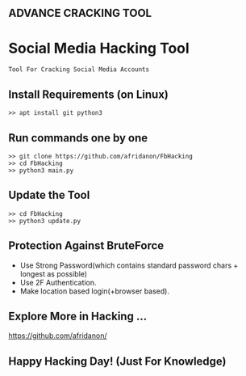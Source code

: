 ## ADVANCE CRACKING TOOL

# Social Media Hacking Tool
```
Tool For Cracking Social Media Accounts
```
## Install Requirements (on Linux)
```
>> apt install git python3
```

## Run commands one by one
```
>> git clone https://github.com/afridanon/FbHacking
>> cd FbHacking
>> python3 main.py 
```
## Update the Tool
```
>> cd FbHacking
>> python3 update.py

```
## Protection Against BruteForce
* Use Strong Password(which contains standard password chars + longest as possible)
* Use 2F Authentication.
* Make location based login(+browser based).

## Explore More in Hacking ...
https://github.com/afridanon/


## Happy Hacking Day! (Just For Knowledge)
